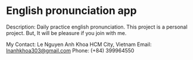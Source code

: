 # English pronunciation app
Description: Daily practice english pronunciation.
This project is a personal project. But, It will be pleasure if you join with me.


My Contact: 
  Le Nguyen Anh Khoa
  HCM City, Vietnam
  Email: lnanhkhoa303@gmail.com
  Phone: (+84) 399964550

